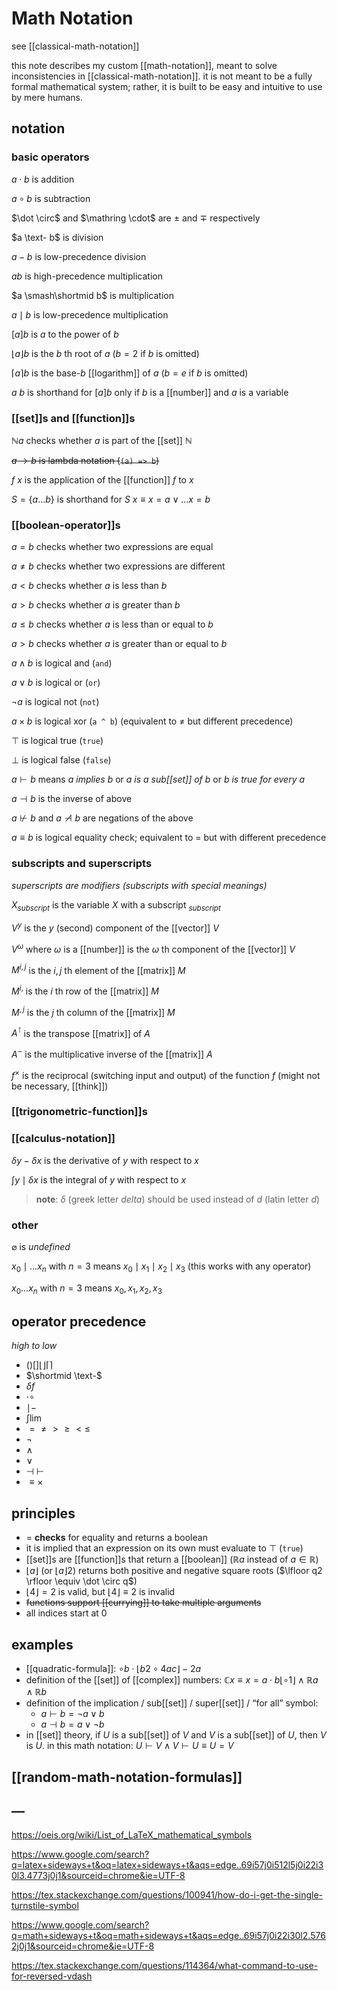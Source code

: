 # Math Notation

see [[classical-math-notation]]

this note describes my custom [[math-notation]], meant to solve inconsistencies in [[classical-math-notation]]. it is not meant to be a fully formal mathematical system; rather, it is built to be easy and intuitive to use by mere humans.

## notation

### basic operators

$a \cdot b$ is addition

$a \circ b$ is subtraction

$\dot \circ$ and $\mathring \cdot$ are $\pm$ and $\mp$ respectively

$a \text- b$ is division

$a - b$ is low-precedence division

$ab$ is high-precedence multiplication

$a \smash\shortmid b$ is multiplication

$a \mid b$ is low-precedence multiplication

$[a] b$ is $a$ to the power of $b$

$\lfloor a \rfloor b$ is the $b$ th root of $a$ ($b = 2$ if $b$ is omitted)

$\lceil a \rceil b$ is the base-$b$ [[logarithm]] of $a$ ($b = e$ if $b$ is omitted)

$a\ b$ is shorthand for $[a] b$ only if $b$ is a [[number]] and $a$ is a variable

### [[set]]s and [[function]]s

$\mathbb N a$ checks whether $a$ is part of the [[set]] $\mathbb N$

~~$a \to b$ is lambda notation (`(a) => b`)~~

$f\ x$ is the application of the [[function]] $f$ to $x$

$S = \{a \dots b\}$ is shorthand for $S\ x \equiv x = a \lor \dots x = b$

### [[boolean-operator]]s

$a = b$ checks whether two expressions are equal

$a \ne b$ checks whether two expressions are different

$a < b$ checks whether $a$ is less than $b$

$a > b$ checks whether $a$ is greater than $b$

$a \le b$ checks whether $a$ is less than or equal to $b$

$a \gt b$ checks whether $a$ is greater than or equal to $b$

$a \land b$ is logical and (`and`)

$a \lor b$ is logical or (`or`)

$\neg a$ is logical not (`not`)

$a \times b$ is logical xor (`a ^ b`) (equivalent to $\ne$ but different precedence)

$\top$ is logical true (`true`)

$\bot$ is logical false (`false`)

$a \vdash b$ means _a implies b_ or _a is a sub[[set]] of b_ or _b is true for every a_

$a \dashv b$ is the inverse of above

$a \not \vdash b$ and $a \not \dashv b$ are negations of the above

$a \equiv b$ is logical equality check; equivalent to $=$ but with different precedence

### subscripts and superscripts

_superscripts are modifiers (subscripts with special meanings)_

$X_{subscript}$ is the variable $X$ with a subscript $_{subscript}$

$V^y$ is the $y$ (second) component of the [[vector]] $V$

$V^\omega$ where $\omega$ is a [[number]] is the $\omega$ th component of the [[vector]] $V$

$M^{i, j}$ is the $i, j$ th element of the [[matrix]] $M$

$M^{i,}$ is the $i$ th row of the [[matrix]] $M$

$M^{, j}$ is the $j$ th column of the [[matrix]] $M$

$A^\intercal$ is the transpose [[matrix]] of $A$

$A^-$ is the multiplicative inverse of the [[matrix]] $A$

$f^\times$ is the reciprocal (switching input and output) of the function $f$ (might not be necessary, [[think]])

### [[trigonometric-function]]s

### [[calculus-notation]]

$\delta y - \delta x$ is the derivative of $y$ with respect to $x$

$\int y \mid \delta x$ is the integral of $y$ with respect to $x$

> **note**: $\delta$ (greek letter _delta_) should be used instead of $d$ (latin letter _d_)

### other

$\varnothing$ is _undefined_

$x_0 \mid \dots x_n$ with $n = 3$ means $x_0 \mid x_1 \mid x_2 \mid x_3$ (this works with any operator)

$x_0 \dots x_n$ with $n = 3$ means $x_0, x_1, x_2, x_3$

## operator precedence

_high to low_

- $() [] \lfloor\rfloor \lceil\rceil$
- $\shortmid \text-$
- $\delta f$
- $\cdot \circ$
- $\mid -$
- $\int \lim$
- $=\ne\gt\ge\lt\le$
- $\lnot$
- $\land$
- $\lor$
- $\dashv\ \vdash$
- $\equiv \times$

## principles

- $=$ **checks** for equality and returns a boolean
- it is implied that an expression on its own must evaluate to $\top$ (`true`)
- [[set]]s are [[function]]s that return a [[boolean]] ($\mathbb R a$ instead of $a \in \mathbb R$)
- $\lfloor a \rfloor$ (or $\lfloor a \rfloor 2$) returns both positive and negative square roots ($\lfloor q2 \rfloor \equiv \dot \circ q$)
- $\lfloor 4 \rfloor = 2$ is valid, but $\lfloor 4 \rfloor \equiv 2$ is invalid
- ~~functions support [[currying]] to take multiple arguments~~
- all indices start at $0$

## examples

- [[quadratic-formula]]: $\circ b \cdot \lfloor b2 \circ 4ac \rfloor - 2a$
- definition of the [[set]] of [[complex]] numbers: $\mathbb C x \equiv x = a \cdot b\lfloor \circ 1 \rfloor \land \mathbb R a \land \mathbb R b$
- definition of the implication / sub[[set]] / super[[set]] / “for all” symbol:
  - $a \vdash b = \lnot a \lor b$
  - $a \dashv b = a \lor \lnot b$
- in [[set]] theory, if $U$ is a sub[[set]] of $V$ and $V$ is a sub[[set]] of $U$, then $V$ is $U$. in this math notation: $U \vdash V \land V \vdash U \equiv U = V$

## [[random-math-notation-formulas]]

## &mdash;

<https://oeis.org/wiki/List_of_LaTeX_mathematical_symbols>

<https://www.google.com/search?q=latex+sideways+t&oq=latex+sideways+t&aqs=edge..69i57j0i512l5j0i22i30l3.4773j0j1&sourceid=chrome&ie=UTF-8>

<https://tex.stackexchange.com/questions/100941/how-do-i-get-the-single-turnstile-symbol>

<https://www.google.com/search?q=math+sideways+t&oq=math+sideways+t&aqs=edge..69i57j0i22i30l2.5762j0j1&sourceid=chrome&ie=UTF-8>

<https://tex.stackexchange.com/questions/114364/what-command-to-use-for-reversed-vdash>
